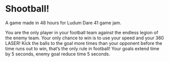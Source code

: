 # Shootball!

A game made in 48 hours for Ludum Dare 41 game jam.

You are the only player in your football team against the endless  legion of the enemy team. Your only chance to win is to use your speed  and your 360 LASER! Kick the balls to the goal more times than your  opponent before the time runs out to win, that’s the only rule in  football! Your goals extend time by 5 seconds, enemy goal reduce time 5  seconds.
